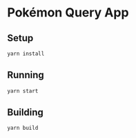 # Pokémon Query App

## Setup
```bash
yarn install
```

## Running
```bash
yarn start
```

## Building
```bash
yarn build
```
